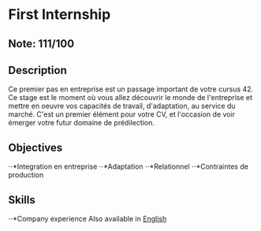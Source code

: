 # First Internship

## Note: 111/100


## Description

Ce premier pas en entreprise est un passage important de votre cursus 42. Ce stage est le moment où vous allez découvrir le monde de l'entreprise et mettre en oeuvre vos capacités de travail, d'adaptation, au service du marché. C'est un premier élément pour votre CV, et l'occasion de voir émerger votre futur domaine de prédilection.


## Objectives 
⋅⋅*Integration en entreprise
⋅⋅*Adaptation
⋅⋅*Relationnel
⋅⋅*Contraintes de production
## Skills
⋅⋅*Company experience
Also available in [English](Readme.md)
